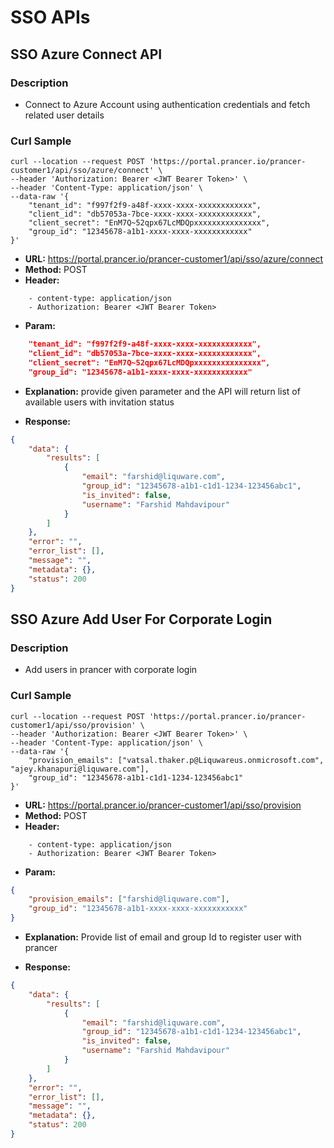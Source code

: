 # SSO APIs

## SSO Azure Connect API

### Description

- Connect to Azure Account using authentication credentials and fetch related user details

### Curl Sample

```curl
curl --location --request POST 'https://portal.prancer.io/prancer-customer1/api/sso/azure/connect' \
--header 'Authorization: Bearer <JWT Bearer Token>' \
--header 'Content-Type: application/json' \
--data-raw '{
    "tenant_id": "f997f2f9-a48f-xxxx-xxxx-xxxxxxxxxxxx",
    "client_id": "db57053a-7bce-xxxx-xxxx-xxxxxxxxxxxx",
    "client_secret": "EnM7Q~52qpx67LcMDQpxxxxxxxxxxxxxxx",
    "group_id": "12345678-a1b1-xxxx-xxxx-xxxxxxxxxxxx"
}'
```

- **URL:** <https://portal.prancer.io/prancer-customer1/api/sso/azure/connect>
- **Method:** POST
- **Header:**

```text
    - content-type: application/json
    - Authorization: Bearer <JWT Bearer Token>
```

- **Param:**

```json
    "tenant_id": "f997f2f9-a48f-xxxx-xxxx-xxxxxxxxxxxx",
    "client_id": "db57053a-7bce-xxxx-xxxx-xxxxxxxxxxxx",
    "client_secret": "EnM7Q~52qpx67LcMDQpxxxxxxxxxxxxxxx",
    "group_id": "12345678-a1b1-xxxx-xxxx-xxxxxxxxxxxx"
```

- **Explanation:** provide given parameter and the API will return list of available users with invitation status

- **Response:**

```json
{
    "data": {
        "results": [
            {
                "email": "farshid@liquware.com",
                "group_id": "12345678-a1b1-c1d1-1234-123456abc1",
                "is_invited": false,
                "username": "Farshid Mahdavipour"
            }
        ]
    },
    "error": "",
    "error_list": [],
    "message": "",
    "metadata": {},
    "status": 200
}
```

## SSO Azure Add User For Corporate Login

### Description

- Add users in prancer with corporate login

### Curl Sample

```curl
curl --location --request POST 'https://portal.prancer.io/prancer-customer1/api/sso/provision' \
--header 'Authorization: Bearer <JWT Bearer Token>' \
--header 'Content-Type: application/json' \
--data-raw '{
    "provision_emails": ["vatsal.thaker.p@Liquwareus.onmicrosoft.com", "ajey.khanapuri@liquware.com"],
    "group_id": "12345678-a1b1-c1d1-1234-123456abc1"
}'
```

- **URL:** <https://portal.prancer.io/prancer-customer1/api/sso/provision>
- **Method:** POST
- **Header:**

```text
    - content-type: application/json
    - Authorization: Bearer <JWT Bearer Token>
```

- **Param:**

```json
{
    "provision_emails": ["farshid@liquware.com"],
    "group_id": "12345678-a1b1-xxxx-xxxx-xxxxxxxxxxx"
}
```

- **Explanation:** Provide list of email and group Id to register user with prancer

- **Response:**

```json
{
    "data": {
        "results": [
            {
                "email": "farshid@liquware.com",
                "group_id": "12345678-a1b1-c1d1-1234-123456abc1",
                "is_invited": false,
                "username": "Farshid Mahdavipour"
            }
        ]
    },
    "error": "",
    "error_list": [],
    "message": "",
    "metadata": {},
    "status": 200
}
```
